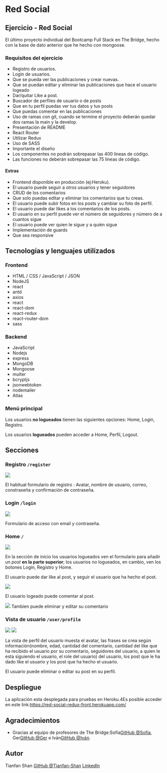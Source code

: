 # Red Social

## Ejercicio - Red Social

El último proyecto individual del Bootcamp Full Stack en The Bridge, hecho con la base de dato anterior que he hecho con mongoose.

### Requisitos del ejercicio

- Registro de usuarios.
- Login de usuarios.
- Que se pueda ver las publicaciones y crear nuevas.
- Que se puedan editar y eliminar las publicaciones que hace el usuario logeado
- Dar/quitar Like a post.
- Buscador de perfiles de usuario o de posts
- Que en tu perfil puedas ver tus datos y tus posts
- Que puedas comentar en las publicaciones
- Uso de ramas con git, cuando se termine el proyecto deberán quedar dos ramas la main y la develop.
- Presentación de README
- React Router
- Utilizar Redux
- Uso de SASS
- Importante el diseño
- Los componentes no podrán sobrepasar las 400 líneas de código.
- Las funciones no deberán sobrepasar las 75 líneas de código.

#### Extras

- Frontend disponible en producción (ej:Heroku).
- El usuario puede seguir a otros usuarios y tener seguidores
- CRUD de los comentarios
- Que solo puedas editar y eliminar los comentarios que tu creas.
- El usuario puede subir fotos en los posts y cambiar su foto de perfil.
- El usuario puede dar likes a los comentarios de los posts.
- El usuario en su perfil puede ver el número de seguidores y número de a cuantos sigue
- El usuario puede ver quien le sigue y a quién sigue
- Implementación de guards
- Que sea responsive

## Tecnologías y lenguajes utilizados

### Frontend

- HTML / CSS / JavaScript / JSON
- NodeJS
- react
- antd
- axios
- react
- react-dom
- react-redux
- react-router-dom
- sass

### Backend

- JavaScript
- Nodejs
- express
- MongoDB
- Mongoose
- multer
- bcryptjs
- jsonwebtoken
- nodemailer
- Atlas

### Menú principal

Los usuarios **no logueados** tienen las siguientes opciones: Home, Login, Registro.

Los usuarios **logueados** pueden acceder a Home, Perfil, Logout.

## Secciones

### Registro `/register`

![](./doc/%E5%B1%8F%E5%B9%95%E6%88%AA%E5%9B%BE%202022-07-13%20163257.png)

El habitual formulario de registro : Avatar, nombre de usuario, correo, constraseña y confirmación de contraseña.

### Login `/login`

![](./doc/%E5%B1%8F%E5%B9%95%E6%88%AA%E5%9B%BE%202022-07-13%20163142.png)

Formulario de acceso con email y contraseña.

### Home `/`

![](./doc/%E5%B1%8F%E5%B9%95%E6%88%AA%E5%9B%BE%202022-07-13%20174416.png)

En la sección de inicio los usuarios logueados ven el formulario para añadir un _post_ **en la parte superior**; los usuarios no logueados, en cambio, ven los botones Login, Registro y Home.

El usuario puede dar like al post, y seguir el usuario que ha hecho el post.

![](./doc/%E5%B1%8F%E5%B9%95%E6%88%AA%E5%9B%BE%202022-07-13%20180703.png)

El usuario logeado puede comentar al post.

![](./doc/%E5%B1%8F%E5%B9%95%E6%88%AA%E5%9B%BE%202022-07-13%20174056.png)
Tambien puede eliminar y editar su comentario

### Vista de usuario `/user/profile`

![](./doc/%E5%B1%8F%E5%B9%95%E6%88%AA%E5%9B%BE%202022-07-13%20175416.png)
![](./doc/%E5%B1%8F%E5%B9%95%E6%88%AA%E5%9B%BE%202022-07-13%20174222.png)

La vista de perfil del usuario muesta el avatar, las frases se crea según información(nombre, edad, cantidad del comentario, cantidad del like que ha recibido el usuario por su comentario, seguidores del usuario, a quien le esta siguiendo el usuario, el role del usuario) del usuario, los post que le ha dado like el usuario y los post que ha hecho el usuario.

El usuario puede eliminar o editar su post en su perfil.

## Despliegue

La aplicación esta desplegada para pruebas en Heroku.4Es posible acceder en este link:https://red-social-redux-front.herokuapp.com/


## Agradecimientos
* Gracias al equipo de profesores de The Bridge:Sofía[GitHub @Sofía](https://github.com/SofiaPinilla), Ger[GitHub @Ger](https://github.com/GeerDev) e Iván[GitHub @Iván](https://github.com/ivanpuebla10).

## Autor
Tianfan Shan [GitHub @Tianfan-Shan](https://github.com/tianfanshan) [LinkedIn](https://www.linkedin.com/in/tianfan-shan-084218241/)